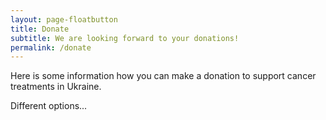 ```yaml
---
layout: page-floatbutton
title: Donate
subtitle: We are looking forward to your donations!
permalink: /donate
---
```


Here is some information how you can make a donation to support cancer treatments in Ukraine.

Different options...
